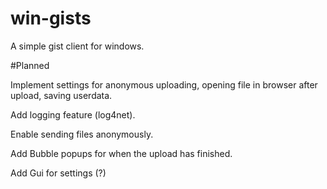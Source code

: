 win-gists
=========

A simple gist client for windows. 

#Planned

Implement settings for anonymous uploading, opening file in browser after upload, saving userdata.

Add logging feature (log4net).

Enable sending files anonymously. 

Add Bubble popups for when the upload has finished. 

Add Gui for settings (?)
